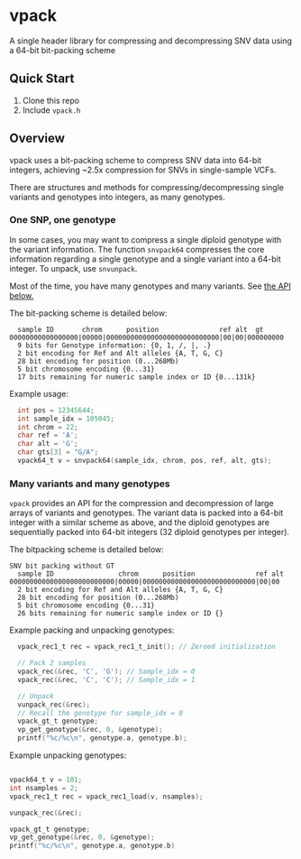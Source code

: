 # vpack
A single header library for compressing and decompressing SNV data using a 64-bit bit-packing scheme

## Quick Start
1. Clone this repo
2. Include `vpack.h`

## Overview
vpack uses a bit-packing scheme to compress SNV data into 64-bit integers, achieving ~2.5x compression
for SNVs in single-sample VCFs.

There are structures and methods for compressing/decompressing single variants and genotypes into integers, as many genotypes.


### One SNP, one genotype
In some cases, you may want to compress a single diploid genotype with the variant information. The function `snvpack64` compresses the core information regarding a single genotype and a single variant into a 64-bit integer. To unpack, use `snvunpack`.

Most of the time, you have many genotypes and many variants. See [the API below.](#Many-variants-and-many-genotypes)

The bit-packing scheme is detailed below:
```
  sample ID       chrom      position               ref alt  gt
00000000000000000|00000|0000000000000000000000000000|00|00|000000000
  9 bits for Genotype information: {0, 1, /, |, .}
  2 bit encoding for Ref and Alt alleles {A, T, G, C}
  28 bit encoding for position (0...268Mb)
  5 bit chromosome encoding {0...31}
  17 bits remaining for numeric sample index or ID {0...131k}
```
Example usage:
```C
  int pos = 12345644;
  int sample_idx = 105045;
  int chrom = 22;
  char ref = 'A';
  char alt = 'G';
  char gts[3] = "G/A";
  vpack64_t v = snvpack64(sample_idx, chrom, pos, ref, alt, gts);
```

### Many variants and many genotypes
`vpack` provides an API for the compression and decompression of large arrays of variants and genotypes. The variant data is packed into a 64-bit integer with a similar scheme as above, and the diploid genotypes are sequentially packed into 64-bit integers (32 diploid genotypes per integer).

The bitpacking scheme is detailed below:
```
SNV bit packing without GT
  sample ID                chrom      position               ref alt
00000000000000000000000000|00000|0000000000000000000000000000|00|00
  2 bit encoding for Ref and Alt alleles {A, T, G, C}
  28 bit encoding for position (0...268Mb)
  5 bit chromosome encoding {0...31}
  26 bits remaining for numeric sample index or ID {}
```

Example packing and unpacking genotypes:
```C
  vpack_rec1_t rec = vpack_rec1_t_init(); // Zeroed initialization

  // Pack 2 samples
  vpack_rec(&rec, 'C', 'G'); // Sample_idx = 0
  vpack_rec(&rec, 'C', 'C'); // Sample_idx = 1

  // Unpack
  vunpack_rec(&rec);
  // Recall the genotype for sample_idx = 0
  vpack_gt_t genotype;
  vp_get_genotype(&rec, 0, &genotype);
  printf("%c/%c\n", genotype.a, genotype.b);
```
Example unpacking genotypes:
```C

vpack64_t v = 101;
int nsamples = 2;
vpack_rec1_t rec = vpack_rec1_load(v, nsamples);

vunpack_rec(&rec);

vpack_gt_t genotype;
vp_get_genotype(&rec, 0, &genotype);
printf("%c/%c\n", genotype.a, genotype.b)

```




